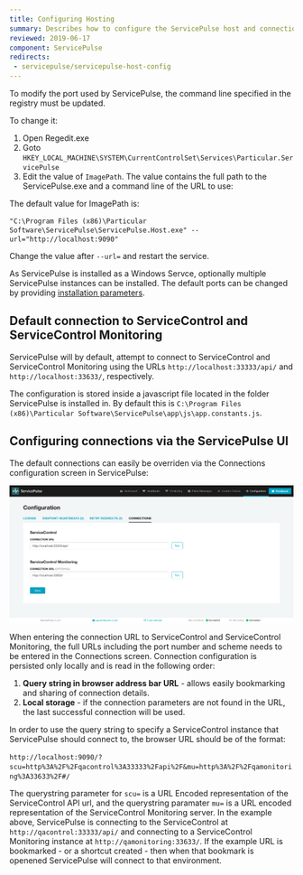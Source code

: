 ```yaml
---
title: Configuring Hosting
summary: Describes how to configure the ServicePulse host and connections
reviewed: 2019-06-17
component: ServicePulse
redirects:
 - servicepulse/servicepulse-host-config
---
```


To modify the port used by ServicePulse, the command line specified in the registry must be updated.

To change it:

 1. Open Regedit.exe
 1. Goto `HKEY_LOCAL_MACHINE\SYSTEM\CurrentControlSet\Services\Particular.ServicePulse`
 1. Edit the value of `ImagePath`. The value contains the full path to the ServicePulse.exe and a command line of the URL to use:

The default value for ImagePath is:

```dos
"C:\Program Files (x86)\Particular Software\ServicePulse\ServicePulse.Host.exe" --url="http://localhost:9090"
```

Change the value after `--url=` and restart the service.

As ServicePulse is installed as a Windows Servce, optionally multiple ServicePulse instances can be installed. The default ports can be changed by providing [installation parameters](/servicepulse/installation.md#installation-available-installation-parameters).

## Default connection to ServiceControl and ServiceControl Monitoring

ServicePulse will by default, attempt to connect to ServiceControl and ServiceControl Monitoring using the URLs `http://localhost:33333/api/` and `http://localhost:33633/`, respectively.

The configuration is stored inside a javascript file located in the folder ServicePulse is installed in. By default this is `C:\Program Files (x86)\Particular Software\ServicePulse\app\js\app.constants.js`.

## Configuring connections via the ServicePulse UI

The default connections can easily be overriden via the Connections configuration screen in ServicePulse:

![Connections configuration](images/connections-configuration.png 'width=500')

When entering the connection URL to ServiceControl and ServiceControl Monitoring, the full URLs including the port number and scheme needs to be entered in the Connections screen. Connection configuration is persisted only locally and is read in the following order:

1. **Query string in browser address bar URL** - allows easily bookmarking and sharing of connection details.
2. **Local storage** - if the connection parameters are not found in the URL, the last successful connection will be used.

In order to use the query string to specify a ServiceControl instance that ServicePulse should connect to, the browser URL should be of the format:

```http://localhost:9090/?scu=http%3A%2F%2Fqacontrol%3A33333%2Fapi%2F&mu=http%3A%2F%2Fqamonitoring%3A33633%2F#/```

The querystring parameter for `scu=` is a URL Encoded representation of the ServiceControl API url, and the querystring paramater `mu=` is a URL encoded representation of the ServiceControl Monitoring server. In the example above, ServicePulse is connecting to the ServiceControl at `http://qacontrol:33333/api/` and connecting to a ServiceControl Monitoring instance at `http://qamonitoring:33633/`. If the example URL is bookmarked - or a shortcut created - then when that bookmark is openened ServicePulse will connect to that environment.
